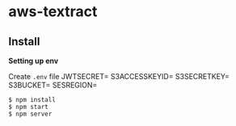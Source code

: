 # aws-textract


## Install

**Setting up env**

Create `.env` file 
JWTSECRET=<YOUR SECRET KEY>
S3ACCESSKEYID=<S3 ACCESS KEY ID>
S3SECRETKEY=<S3 SECRET KEY>
S3BUCKET=<S3 BUCKET NAME>
SESREGION=<REGION>

```console
$ npm install
$ npm start
$ npm server 
```
